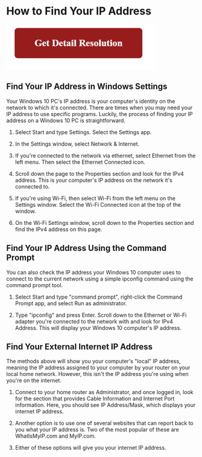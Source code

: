 # How to Find Your IP Address


[![How to Find Your IP Address](red2.png)](https://computersolve.com/how-to-find-my-ip-address/)

## Find Your IP Address in Windows Settings

Your Windows 10 PC's IP address is your computer's identity on the network to which it's connected. There are times when you may need your IP address to use specific programs. Luckily, the process of finding your IP address on a Windows 10 PC is straightforward.


1. Select Start and type Settings. Select the Settings app.

2. In the Settings window, select Network & Internet.

3. If you're connected to the network via ethernet, select Ethernet from the left menu. Then select the Ethernet Connected icon.

4. Scroll down the page to the Properties section and look for the IPv4 address. This is your computer's IP address on the network it's connected to.

5. If you're using Wi-Fi, then select Wi-Fi from the left menu on the Settings window. Select the Wi-Fi Connected icon at the top of the window.

6. On the Wi-Fi Settings window, scroll down to the Properties section and find the IPv4 address on this page.



## Find Your IP Address Using the Command Prompt


You can also check the IP address your Windows 10 computer uses to connect to the current network using a simple ipconfig command using the command prompt tool.


1. Select Start and type "command prompt", right-click the Command Prompt app, and select Run as administrator.

2. Type "ipconfig" and press Enter. Scroll down to the Ethernet or Wi-Fi adapter you're connected to the network with and look for IPv4 Address. This will display your Windows 10 computer's IP address.



## Find Your External Internet IP Address


The methods above will show you your computer's "local" IP address, meaning the IP address assigned to your computer by your router on your local home network. However, this isn't the IP address you're using when you're on the internet.


1. Connect to your home router as Administrator, and once logged in, look for the section that provides Cable Information and Internet Port information. Here, you should see IP Address/Mask, which displays your internet IP address.

2. Another option is to use one of several websites that can report back to you what your IP address is. Two of the most popular of these are WhatIsMyIP.com and MyIP.com.

3. Either of these options will give you your internet IP address.
